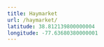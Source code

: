 ```yaml
---
title: Haymarket
url: /haymarket/
latitude: 38.812139800000004
longitude: -77.63680380000001
---
```

